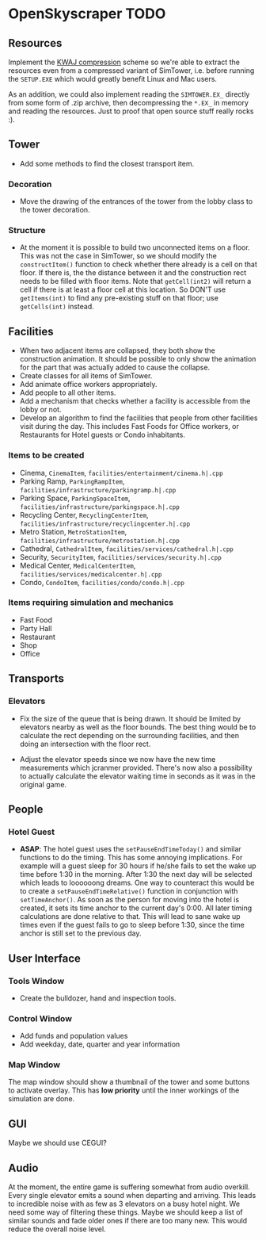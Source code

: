 OpenSkyscraper TODO
===================


Resources
---------

Implement the [KWAJ compression](http://www.cabextract.org.uk/libmspack/doc/szdd_kwaj_format.html) scheme so we're able to extract the resources even from a compressed variant of SimTower, i.e. before running the `SETUP.EXE` which would greatly benefit Linux and Mac users.

As an addition, we could also implement reading the `SIMTOWER.EX_` directly from some form of .zip archive, then decompressing the `*.EX_` in memory and reading the resources. Just to proof that open source stuff really rocks :).


Tower
-----

- Add some methods to find the closest transport item.


### Decoration

- Move the drawing of the entrances of the tower from the lobby class to the tower decoration.


### Structure

- At the moment it is possible to build two unconnected items on a floor. This was not the case in SimTower, so we should modify the `constructItem()` function to check whether there already is a cell on that floor. If there is, the the distance between it and the construction rect needs to be filled with floor items. Note that `getCell(int2)` will return
a cell if there is at least a floor cell at this location. So DON'T use `getItems(int)` to find any pre-existing stuff on that floor; use `getCells(int)` instead.


Facilities
----------

- When two adjacent items are collapsed, they both show the construction animation. It should be possible to only show the animation for the part that was actually added to cause the collapse.
- Create classes for all items of SimTower.
- Add animate office workers appropriately.
- Add people to all other items.
- Add a mechanism that checks whether a facility is accessible from the lobby or not.
- Develop an algorithm to find the facilities that people from other facilities visit during the day. This includes Fast Foods for Office workers, or Restaurants for Hotel guests or Condo inhabitants.


### Items to be created

- Cinema, `CinemaItem`, `facilities/entertainment/cinema.h|.cpp`
- Parking Ramp, `ParkingRampItem`, `facilities/infrastructure/parkingramp.h|.cpp`
- Parking Space, `ParkingSpaceItem`, `facilities/infrastructure/parkingspace.h|.cpp`
- Recycling Center, `RecyclingCenterItem`, `facilities/infrastructure/recyclingcenter.h|.cpp`
- Metro Station, `MetroStationItem`, `facilities/infrastructure/metrostation.h|.cpp`
- Cathedral, `CathedralItem`, `facilities/services/cathedral.h|.cpp`
- Security, `SecurityItem`, `facilities/services/security.h|.cpp`
- Medical Center, `MedicalCenterItem`, `facilities/services/medicalcenter.h|.cpp`
- Condo, `CondoItem`, `facilities/condo/condo.h|.cpp`


### Items requiring simulation and mechanics

- Fast Food
- Party Hall
- Restaurant
- Shop
- Office


Transports
----------

### Elevators

- Fix the size of the queue that is being drawn. It should be limited by elevators nearby as well as the floor bounds. The best thing would be to calculate the rect depending on the surrounding facilities, and then doing an intersection with the floor rect.

- Adjust the elevator speeds since we now have the new time measurements which jcranmer provided. There's now also a possibility to actually calculate the elevator waiting time in seconds as it was in the original game.


People
------

### Hotel Guest

- **ASAP**: The hotel guest uses the `setPauseEndTimeToday()` and similar functions to do the timing. This has some annoying implications. For example will a guest sleep for 30 hours if he/she fails to set the wake up time before 1:30 in the morning. After 1:30 the next day will be selected which leads to loooooong dreams. One way to counteract this would be to create a `setPauseEndTimeRelative()` function in conjunction with `setTimeAnchor()`. As soon as the person for moving into the hotel is created, it sets its time anchor to the current day's 0:00. All later timing calculations are done relative to that. This will lead to sane wake up times even if the guest fails to go to sleep before 1:30, since the time anchor is still set to the previous day.


User Interface
--------------

### Tools Window

- Create the bulldozer, hand and inspection tools.


### Control Window

- Add funds and population values
- Add weekday, date, quarter and year information


### Map Window

The map window should show a thumbnail of the tower and some buttons to activate overlay. This has **low priority** until the inner workings of the simulation are done.


GUI
---

Maybe we should use CEGUI?


Audio
-----

At the moment, the entire game is suffering somewhat from audio overkill. Every single elevator emits a sound when departing and arriving. This leads to incredible noise with as few as 3 elevators on a busy hotel night. We need some way of filtering these things. Maybe we should keep a list of similar sounds and fade older ones if there are too many new. This would reduce the overall noise level.
